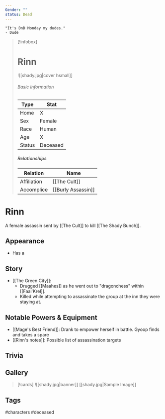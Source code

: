 ```yaml
---
Gender: ""
status: Dead
---
```


	"It's DnD Monday my dudes." 
	- Dude

> [!infobox]
> # Rinn
> ![[shady.jpg|cover hsmall]]
> ###### Basic Information
> | Type | Stat |
> | ---- | ---- |
> | Home | X |
> | Sex | Female |
> | Race | Human |
> | Age | X |
> | Status | Deceased |
> ##### Relationships
> | Relation | Name |
> | ---- | ---- |
> | Affiliation | [[The Cult]] |
> | Accomplice | [[Burly Assassin]] |

# Rinn
A female assassin sent by [[The Cult]] to kill [[The Shady Bunch]].
## Appearance
- Has a 
## Story
- [[The Green City]]: 
	- Drugged [[Maahes]] as he went out to "dragonchess" within [[Faal'Krel]].
	- Killed while attempting to assassinate the group at the inn they were staying at.
## Notable Powers & Equipment
- [[Mage's Best Friend]]: Drank to empower herself in battle. Gyoop finds and takes a spare
- [[Rinn's notes]]: Possible list of assassination targets
## Trivia

## Gallery
>[!cards]
>![[shady.jpg|banner]]
>[[shady.jpg|Sample Image]]
>

## Tags
#characters #deceased